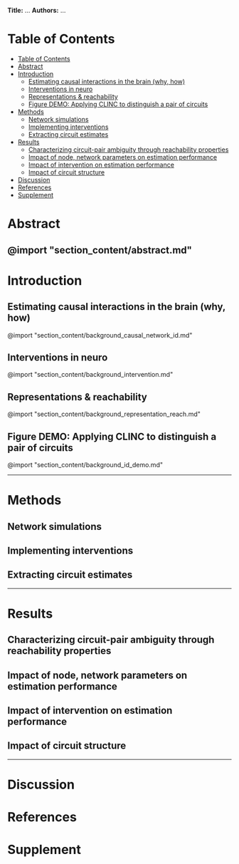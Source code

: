 **Title:** ...
**Authors:** ...
# Table of Contents 



<!-- @import "[TOC]" {cmd="toc" depthFrom=1 depthTo=2 orderedList=false} -->
<!-- code_chunk_output -->

- [Table of Contents](#table-of-contents)
- [Abstract](#abstract)
- [Introduction](#introduction)
  - [Estimating causal interactions in the brain (why, how)](#estimating-causal-interactions-in-the-brain-why-how)
  - [Interventions in neuro](#interventions-in-neuro)
  - [Representations & reachability](#representations-reachability)
  - [Figure DEMO: Applying CLINC to distinguish a pair of circuits](#figure-demo-applying-clinc-to-distinguish-a-pair-of-circuits)
- [Methods](#methods)
  - [Network simulations](#network-simulations)
  - [Implementing interventions](#implementing-interventions)
  - [Extracting circuit estimates](#extracting-circuit-estimates)
- [Results](#results)
  - [Characterizing circuit-pair ambiguity through reachability properties](#characterizing-circuit-pair-ambiguity-through-reachability-properties)
  - [Impact of node, network parameters on estimation performance](#impact-of-node-network-parameters-on-estimation-performance)
  - [Impact of intervention on estimation performance](#impact-of-intervention-on-estimation-performance)
  - [Impact of circuit structure](#impact-of-circuit-structure)
- [Discussion](#discussion)
- [References](#references)
- [Supplement](#supplement)

<!-- /code_chunk_output -->



# Abstract
@import "section_content/abstract.md"
----
# Introduction

## Estimating causal interactions in the brain (why, how)
@import "section_content/background_causal_network_id.md"

## Interventions in neuro
@import "section_content/background_intervention.md"

## Representations & reachability
@import "section_content/background_representation_reach.md"

## Figure DEMO: Applying CLINC to distinguish a pair of circuits
@import "section_content/background_id_demo.md"

----
# Methods

## Network simulations
## Implementing interventions
## Extracting circuit estimates

----

# Results
## Characterizing circuit-pair ambiguity through reachability properties

## Impact of node, network parameters on estimation performance

## Impact of intervention on estimation performance

## Impact of circuit structure

----

# Discussion
# References
# Supplement
